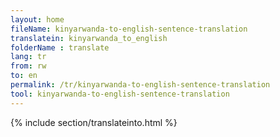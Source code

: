 ```yaml
---
layout: home
fileName: kinyarwanda-to-english-sentence-translation
translatein: kinyarwanda_to_english
folderName : translate
lang: tr
from: rw
to: en
permalink: /tr/kinyarwanda-to-english-sentence-translation
tool: kinyarwanda-to-english-sentence-translation
---
```

{% include section/translateinto.html %}